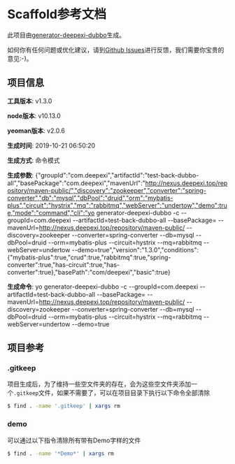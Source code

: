 # Scaffold参考文档

此项目由[generator-deepexi-dubbo](https://github.com/deepexi/generator-deepexi-dubbo)生成。

如何你有任何问题或优化建议，请到[Github Issues](https://github.com/deepexi/generator-deepexi-dubbo/issues)进行反馈，我们需要你宝贵的意见:-)。

## 项目信息

**工具版本**: v1.3.0

**node版本**: v10.13.0

**yeoman版本**: v2.0.6

**生成时间**: 2019-10-21 06:50:20

**生成方式**: 命令模式

**生成参数**: {"groupId":"com.deepexi","artifactId":"test-back-dubbo-all","basePackage":"com.deepexi","mavenUrl":"http://nexus.deepexi.top/repository/maven-public/","discovery":"zookeeper","converter":"spring-converter","db":"mysql","dbPool":"druid","orm":"mybatis-plus","circuit":"hystrix","mq":"rabbitmq","webServer":"undertow","demo":true,"mode":"command","cli":"yo generator-deepexi-dubbo -c --groupId=com.deepexi --artifactId=test-back-dubbo-all --basePackage= --mavenUrl=http://nexus.deepexi.top/repository/maven-public/ --discovery=zookeeper --converter=spring-converter --db=mysql --dbPool=druid --orm=mybatis-plus --circuit=hystrix --mq=rabbitmq --webServer=undertow --demo=true","version":"1.3.0","conditions":{"mybatis-plus":true,"crud":true,"rabbitmq":true,"spring-converter":true,"has-circuit":true,"has-converter":true},"basePath":"com/deepexi","basic":true}

**生成命令**: yo generator-deepexi-dubbo -c --groupId=com.deepexi --artifactId=test-back-dubbo-all --basePackage= --mavenUrl=http://nexus.deepexi.top/repository/maven-public/ --discovery=zookeeper --converter=spring-converter --db=mysql --dbPool=druid --orm=mybatis-plus --circuit=hystrix --mq=rabbitmq --webServer=undertow --demo=true

## 项目参考

### .gitkeep

项目生成后，为了维持一些空文件夹的存在，会为这些空文件夹添加一个`.gitkeep`文件，如果不需要了，可以在项目目录下执行以下命令全部清除

```bash
$ find . -name '.gitkeep' | xargs rm
```

### demo

可以通过以下指令清除所有带有Demo字样的文件

```bash
$ find . -name '*Demo*' | xargs rm
```
